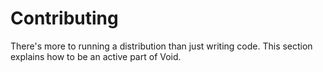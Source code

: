 # Contributing

There's more to running a distribution than just writing code. This section
explains how to be an active part of Void.
